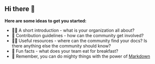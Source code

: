 ## Hi there 👋



**Here are some ideas to get you started:**

-  🙋‍♀️ A short introduction - what is your organization all about?
-  🌈 Contribution guidelines - how can the community get involved?
-  👩‍💻 Useful resources - where can the community find your docs? Is there anything else the community should know?
-  🍿 Fun facts - what does your team eat for breakfast?
-  🧙 Remember, you can do mighty things with the power of [Markdown](https://docs.github.com/github/writing-on-github/getting-started-with-writing-and-formatting-on-github/basic-writing-and-formatting-syntax)
